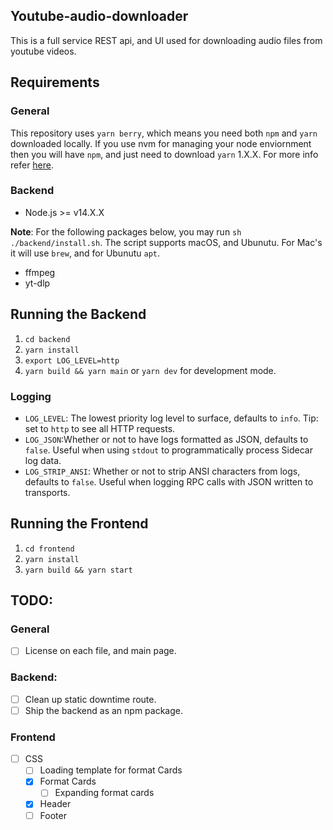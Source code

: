 ## Youtube-audio-downloader

This is a full service REST api, and UI used for downloading audio files from youtube videos. 

## Requirements

### General

This repository uses `yarn berry`, which means you need both `npm` and `yarn` downloaded locally. If you use nvm for managing your node enviornment then you will have `npm`, and just need to download `yarn` 1.X.X. For more info refer [here](https://classic.yarnpkg.com/lang/en/docs/install/#mac-stable).

### Backend

- Node.js >= v14.X.X

**Note**: For the following packages below, you may run `sh ./backend/install.sh`. The script supports macOS, and Ubunutu. For Mac's it will use `brew`, and for Ubunutu `apt`. 
- ffmpeg
- yt-dlp

## Running the Backend

1. `cd backend`
2. `yarn install`
3. `export LOG_LEVEL=http`
4. `yarn build && yarn main` or `yarn dev` for development mode.

### Logging

- `LOG_LEVEL`: The lowest priority log level to surface, defaults to `info`. Tip: set to `http`
    to see all HTTP requests.
- `LOG_JSON`:Whether or not to have logs formatted as JSON, defaults to `false`.
    Useful when using `stdout` to programmatically process Sidecar log data.
- `LOG_STRIP_ANSI`: Whether or not to strip ANSI characters from logs, defaults
    to `false`. Useful when logging RPC calls with JSON written to transports.

## Running the Frontend

1. `cd frontend`
2. `yarn install`
3. `yarn build && yarn start`

## TODO:

### General

- [ ] License on each file, and main page.

### Backend:

- [ ] Clean up static downtime route.
- [ ] Ship the backend as an npm package.

### Frontend

- [ ] CSS
    - [ ] Loading template for format Cards
    - [X] Format Cards
        - [ ] Expanding format cards
    - [X] Header
    - [ ] Footer

